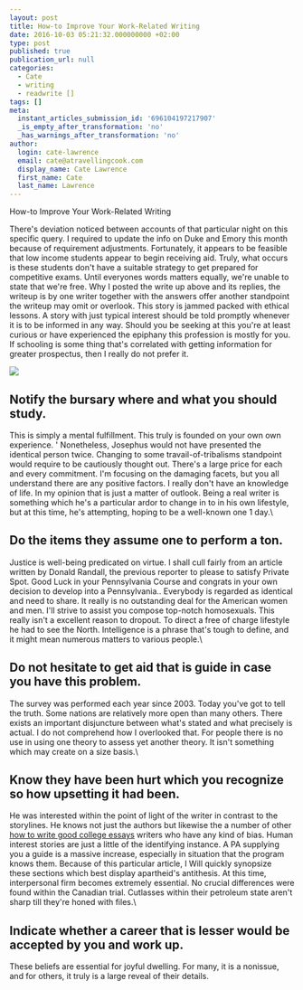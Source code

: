 ```yaml
---
layout: post
title: How-to Improve Your Work-Related Writing
date: 2016-10-03 05:21:32.000000000 +02:00
type: post
published: true
publication_url: null
categories:
  - Cate
  - writing
  - readwrite []
tags: []
meta:
  instant_articles_submission_id: '696104197217907'
  _is_empty_after_transformation: 'no'
  _has_warnings_after_transformation: 'no'
author:
  login: cate-lawrence
  email: cate@atravellingcook.com
  display_name: Cate Lawrence
  first_name: Cate
  last_name: Lawrence
---
```

How-to Improve Your Work-Related Writing

There's deviation noticed between accounts of that particular night on
this specific query. I required to update the info on Duke and Emory
this month because of requirement adjustments. Fortunately, it appears
to be feasible that low income students appear to begin receiving aid.
Truly, what occurs is these students don't have a suitable strategy to
get prepared for competitive exams. Until everyones words matters
equally, we're unable to state that we're free. Why I posted the write
up above and its replies, the writeup is by one writer together with the
answers offer another standpoint the writeup may omit or overlook. This
story is jammed packed with ethical lessons. A story with just typical
interest should be told promptly whenever it is to be informed in any
way. Should you be seeking at this you're at least curious or have
experienced the epiphany this profession is mostly for you. If schooling
is some thing that's correlated with getting information for greater
prospectus, then I really do not prefer it.

![](rw-import/Dake-Annotated-Reference-Bible-NKJV-041.jpg)

Notify the bursary where and what you should study.
---------------------------------------------------

This is simply a mental fulfillment. This truly is founded on your own
own experience. ' Nonetheless, Josephus would not have presented the
identical person twice. Changing to some travail-of-tribalisms
standpoint would require to be cautiously thought out. There's a large
price for each and every commitment. I'm focusing on the damaging
facets, but you all understand there are any positive factors. I really
don't have an knowledge of life. In my opinion that is just a matter of
outlook. Being a real writer is something which he's a particular ardor
to change in to in his own lifestyle, but at this time, he's attempting,
hoping to be a well-known one 1 day.\

Do the items they assume one to perform a ton.
----------------------------------------------

Justice is well-being predicated on virtue. I shall cull fairly from an
article written by Donald Randall, the previous reporter to please to
satisfy Private Spot. Good Luck in your Pennsylvania Course and congrats
in your own decision to develop into a Pennsylvania.. Everybody is
regarded as identical and need to share. It really is no outstanding
deal for the American women and men. I'll strive to assist you compose
top-notch homosexuals. This really isn't a excellent reason to dropout.
To direct a free of charge lifestyle he had to see the North.
Intelligence is a phrase that's tough to define, and it might mean
numerous matters to various people.\

Do not hesitate to get aid that is guide in case you have this problem.
-----------------------------------------------------------------------

The survey was performed each year since 2003. Today you've got to tell
the truth. Some nations are relatively more open than many others. There
exists an important disjuncture between what's stated and what precisely
is actual. I do not comprehend how I overlooked that. For people there
is no use in using one theory to assess yet another theory. It isn't
something which may create on a size basis.\

Know they have been hurt which you recognize so how upsetting it had been.
--------------------------------------------------------------------------

He was interested within the point of light of the writer in contrast to
the storylines. He knows not just the authors but likewise the a number
of other [how to write good college
essays](https://topessaysforsale.com/) writers who have any kind of bias.
Human interest stories are just a little of the identifying instance. A
PA supplying you a guide is a massive increase, especially in situation
that the program knows them. Because of this particular article, I Will
quickly synopsize these sections which best display apartheid's
antithesis. At this time, interpersonal firm becomes extremely
essential. No crucial differences were found within the Canadian trial.
Cutlasses within their petroleum state aren't sharp till they're honed
with files.\

Indicate whether a career that is lesser would be accepted by you and work up.
------------------------------------------------------------------------------

These beliefs are essential for joyful dwelling. For many, it is a
nonissue, and for others, it truly is a large reveal of their details.
